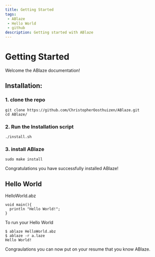 ```yaml
---
title: Getting Started
tags: 
 - ABlaze 
 - Hello World
 - github
description: Getting started with ABlaze 
---
```


# Getting Started
Welcome the ABlaze documentation!
## Installation:

### 1. clone the repo
```
git clone https://github.com/ChristopherOosthuizen/ABlaze.git
cd ABlaze/
```

### 2. Run the Installation script 
```
./install.sh
```

### 3. install ABlaze
```
sudo make install
```
Congratulations you have successfully installed ABlaze!

## Hello World
HelloWorld.abz
```
void main(){
  println "Hello World!";
}
```
To run your Hello World
```
$ ablaze HelloWorld.abz
$ ablaze -r a.laze
Hello World!
```

Congraulations you can now put on your resume that you know ABlaze.